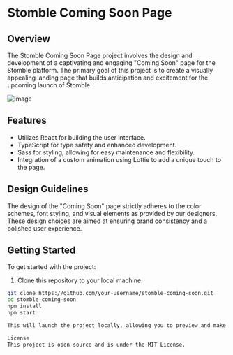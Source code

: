 # Stomble Coming Soon Page

## Overview

The Stomble Coming Soon Page project involves the design and development of a captivating and engaging "Coming Soon" page for the Stomble platform. The primary goal of this project is to create a visually appealing landing page that builds anticipation and excitement for the upcoming launch of Stomble.

![image](https://github.com/juanmaurente/coming-soon/assets/26740359/720f97a2-0a1c-4449-aeb7-707d7a4096c2)

## Features

- Utilizes React for building the user interface.
- TypeScript for type safety and enhanced development.
- Sass for styling, allowing for easy maintenance and flexibility.
- Integration of a custom animation using Lottie to add a unique touch to the page.

## Design Guidelines

The design of the "Coming Soon" page strictly adheres to the color schemes, font styling, and visual elements as provided by our designers. These design choices are aimed at ensuring brand consistency and a polished user experience.

## Getting Started

To get started with the project:

1. Clone this repository to your local machine.

```bash
git clone https://github.com/your-username/stomble-coming-soon.git
cd stomble-coming-soon
npm install
npm start

This will launch the project locally, allowing you to preview and make further customizations.

License
This project is open-source and is under the MIT License.

